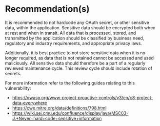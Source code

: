 # Recommendation(s)

It is recommended to not hardcode any OAuth secret, or other sensitive data, within the application. Sensitive data should be encrypted both when at rest and when in transit. All data that is processed, stored, and transmitted by the application should be classified by business need, regulatory and industry requirements, and appropriate privacy laws.

Additionally, it is best practice to not store sensitive data when it is no longer required, as data that is not retained cannot be accessed and used maliciously. All sensitive data should therefore be a part of a regularly reviewed maintenance cycle. This review cycle should include rotation of secrets.

For more information refer to the following guides relating to this vulnerability:

- <https://owasp.org/www-project-proactive-controls/v3/en/c8-protect-data-everywhere>
- <https://cwe.mitre.org/data/definitions/798.html>
- <https://wiki.sei.cmu.edu/confluence/display/java/MSC03-J.+Never+hard+code+sensitive+information>
